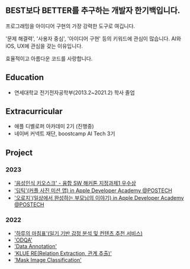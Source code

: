 ## BEST보다 BETTER를 추구하는 개발자 한기백입니다.
프로그래밍을 아이디어 구현의 가장 강력한 도구로 여깁니다.

'문제 해결력', '사용자 중심', '아이디어 구현' 등의 키워드에 관심이 많습니다. AI와 iOS, UX에 관심을 갖는 이유입니다.

효율적이고 아름다운 코드를 사랑합니다.

## Education
- 연세대학교 전기전자공학부(2013.2~2021.2) 학사 졸업

## Extracurricular
- 애플 디벨로퍼 아카데미 2기 (진행중)
- 네이버 커넥트 재단, boostcamp AI Tech 3기

## Project
### 2023
- ['음성인식 키오스크' - 융합 SW 해커톤 지정과제1 우수상](https://github.com/Deepple-ADA/SaE.KIOSK)
- ['딥틱'(커플 사진 미션 앱) in Apple Developer Academy @POSTECH](https://github.com/DeveloperAcademy-POSTECH/MC3-Team8-Aing)
- ['오로지'(일상에서 완성하는 부모님의 이야기) in Apple Developer Academy @POSTECH](https://github.com/DeveloperAcademy-POSTECH/2023-MC2-A-TEAM11-HYOZA)

### 2022
- ['하루의 마침표'(일기 기반 감정 분석 및 컨텐츠 추천 서비스)](https://github.com/boostcampaitech3/final-project-level3-nlp-01)
- ['ODQA'](https://github.com/ivorrr987/level2-mrc-level2-nlp-01)
- ['Data Annotation'](https://github.com/ivorrr987/bcai_lv2_pstage_data)
- ['KLUE RE(Relation Extraction, 관계 추출)'](https://github.com/ivorrr987/level2-klue-level2-nlp-01)
- ['Mask Image Classification'](https://github.com/ivorrr987/level1-image-classification-level1-nlp-01)
